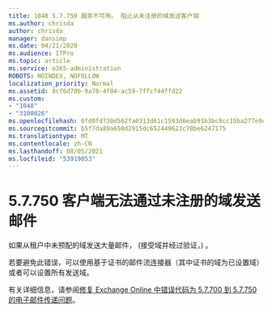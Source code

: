 ```yaml
---
title: 1048 5.7.750 服务不可用。 阻止从未注册的域发送客户端
ms.author: chrisda
author: chrisda
manager: dansimp
ms.date: 04/21/2020
ms.audience: ITPro
ms.topic: article
ms.service: o365-administration
ROBOTS: NOINDEX, NOFOLLOW
localization_priority: Normal
ms.assetid: 8cf6d70b-9a78-4f04-ac59-7ffcf44ffd22
ms.custom:
- "1048"
- "3100026"
ms.openlocfilehash: 0fd0fd730d562fa0313d61c1593d6eab91b3bc8cc15ba277e9cd4e4deb6901bd
ms.sourcegitcommit: b5f7da89a650d2915dc652449623c78be6247175
ms.translationtype: MT
ms.contentlocale: zh-CN
ms.lasthandoff: 08/05/2021
ms.locfileid: "53919053"
---
```

# <a name="57750-client-blocked-from-sending-from-unregistered-domain"></a>5.7.750 客户端无法通过未注册的域发送邮件

如果从租户中未预配的域发送大量邮件， (接受域并经过验证，) 。

若要避免此错误，可以使用基于证书的邮件流连接器（其中证书的域为已设置域）或者可以设置所有发送域。

有关详细信息，请参阅[修复 Exchange Online 中错误代码为 5.7.700 到 5.7.750 的电子邮件传递问题](https://go.microsoft.com/fwlink/?linkid=2164955)。